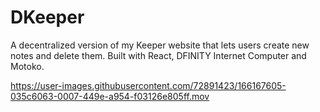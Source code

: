 # DKeeper
A decentralized version of my Keeper website that lets users create new notes and delete them. Built with React, DFINITY Internet Computer and Motoko.

https://user-images.githubusercontent.com/72891423/166167605-035c6063-0007-449e-a954-f03126e805ff.mov

